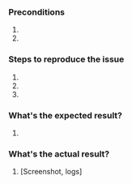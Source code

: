 <!--- Provide a general summary of the issue in the Title above -->

### Preconditions
<!--- Provide a more detailed information of environment you use -->
<!--- Joomla version, tag, HEAD, etc., PHP & MySQL version, etc.. -->
1. 
2. 

### Steps to reproduce the issue

1. 
2. 
3. 

### What's the expected result?
<!--- Tell us what should happen -->

1. 

### What's the actual result?
<!--- Tell us what happens instead -->

1. [Screenshot, logs]


